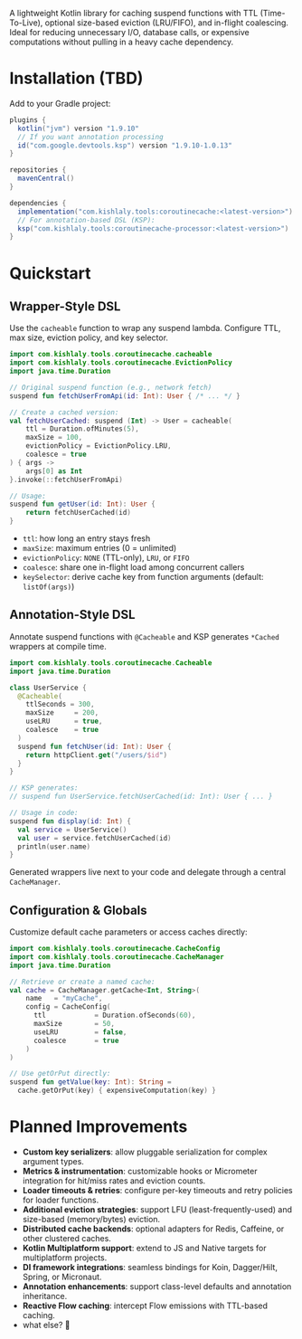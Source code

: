 A lightweight Kotlin library for caching suspend functions with TTL (Time-To-Live), optional size-based eviction (LRU/FIFO), and in-flight coalescing. Ideal for reducing unnecessary I/O, database calls, or expensive computations without pulling in a heavy cache dependency.

# Installation (TBD)
Add to your Gradle project:
```gradle
plugins {
  kotlin("jvm") version "1.9.10"
  // If you want annotation processing
  id("com.google.devtools.ksp") version "1.9.10-1.0.13"
}

repositories {
  mavenCentral()
}

dependencies {
  implementation("com.kishlaly.tools:coroutinecache:<latest-version>")
  // For annotation-based DSL (KSP):
  ksp("com.kishlaly.tools:coroutinecache-processor:<latest-version>")
}
```

# Quickstart

## Wrapper-Style DSL
Use the `cacheable` function to wrap any suspend lambda. Configure TTL, max size, eviction policy, and key selector.
```kotlin
import com.kishlaly.tools.coroutinecache.cacheable
import com.kishlaly.tools.coroutinecache.EvictionPolicy
import java.time.Duration

// Original suspend function (e.g., network fetch)
suspend fun fetchUserFromApi(id: Int): User { /* ... */ }

// Create a cached version:
val fetchUserCached: suspend (Int) -> User = cacheable(
    ttl = Duration.ofMinutes(5),
    maxSize = 100,
    evictionPolicy = EvictionPolicy.LRU,
    coalesce = true
) { args ->
    args[0] as Int
}.invoke(::fetchUserFromApi)

// Usage:
suspend fun getUser(id: Int): User {
    return fetchUserCached(id)
}
```

* `ttl`: how long an entry stays fresh
* `maxSize`: maximum entries (0 = unlimited)
* `evictionPolicy`: `NONE` (TTL-only), `LRU`, or `FIFO`
* `coalesce`: share one in-flight load among concurrent callers
* `keySelector`: derive cache key from function arguments (default: `listOf(args)`)

## Annotation-Style DSL

Annotate suspend functions with `@Cacheable` and KSP generates `*Cached` wrappers at compile time.
```kotlin
import com.kishlaly.tools.coroutinecache.Cacheable
import java.time.Duration

class UserService {
  @Cacheable(
    ttlSeconds = 300,
    maxSize     = 200,
    useLRU      = true,
    coalesce    = true
  )
  suspend fun fetchUser(id: Int): User {
    return httpClient.get("/users/$id")
  }
}

// KSP generates:
// suspend fun UserService.fetchUserCached(id: Int): User { ... }

// Usage in code:
suspend fun display(id: Int) {
  val service = UserService()
  val user = service.fetchUserCached(id)
  println(user.name)
}
```

Generated wrappers live next to your code and delegate through a central `CacheManager`.

## Configuration & Globals

Customize default cache parameters or access caches directly:
```kotlin
import com.kishlaly.tools.coroutinecache.CacheConfig
import com.kishlaly.tools.coroutinecache.CacheManager
import java.time.Duration

// Retrieve or create a named cache:
val cache = CacheManager.getCache<Int, String>(
    name   = "myCache",
    config = CacheConfig(
      ttl            = Duration.ofSeconds(60),
      maxSize        = 50,
      useLRU         = false,
      coalesce       = true
    )
)

// Use getOrPut directly:
suspend fun getValue(key: Int): String =
  cache.getOrPut(key) { expensiveComputation(key) }
```

# Planned Improvements

* **Custom key serializers**: allow pluggable serialization for complex argument types.
* **Metrics & instrumentation**: customizable hooks or Micrometer integration for hit/miss rates and eviction counts.
* **Loader timeouts & retries**: configure per-key timeouts and retry policies for loader functions.
* **Additional eviction strategies**: support LFU (least-frequently-used) and size-based (memory/bytes) eviction.
* **Distributed cache backends**: optional adapters for Redis, Caffeine, or other clustered caches.
* **Kotlin Multiplatform support**: extend to JS and Native targets for multiplatform projects.
* **DI framework integrations**: seamless bindings for Koin, Dagger/Hilt, Spring, or Micronaut.
* **Annotation enhancements**: support class-level defaults and annotation inheritance.
* **Reactive Flow caching**: intercept Flow emissions with TTL-based caching.
* what else? 🤔
